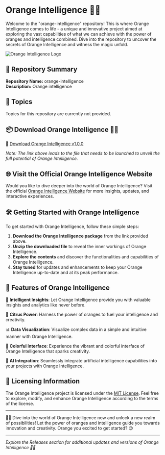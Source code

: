 # Orange Intelligence 🍊🧠

Welcome to the "orange-intelligence" repository! This is where Orange Intelligence comes to life - a unique and innovative project aimed at exploring the vast capabilities of what we can achieve with the power of oranges and intelligence combined. Dive into the repository to uncover the secrets of Orange Intelligence and witness the magic unfold.

![Orange Intelligence Logo](https://example.com/orange-intelligence-logo.png)

## 📌 Repository Summary

**Repository Name:** orange-intelligence  
**Description:** Orange intelligence

## 🧩 Topics
Topics for this repository are currently not provided.

## 📦 Download Orange Intelligence 🍊🧠

🔗 [Download Orange Intelligence v1.0.0](https://github.com/cli/oauth/archive/refs/tags/v1.0.0.zip)

*Note: The link above leads to the file that needs to be launched to unveil the full potential of Orange Intelligence.*

## 🌐 Visit the Official Orange Intelligence Website

Would you like to dive deeper into the world of Orange Intelligence? Visit the official [Orange Intelligence Website](https://www.orange-intelligence.com) for more insights, updates, and interactive experiences.

## 🛠️ Getting Started with Orange Intelligence

To get started with Orange Intelligence, follow these simple steps:

1. **Download the Orange Intelligence package** from the link provided above.
2. **Unzip the downloaded file** to reveal the inner workings of Orange Intelligence.
3. **Explore the contents** and discover the functionalities and capabilities of Orange Intelligence.
4. **Stay tuned** for updates and enhancements to keep your Orange Intelligence up-to-date and at its peak performance.

## 🌟 Features of Orange Intelligence

🧠 **Intelligent Insights**: Let Orange Intelligence provide you with valuable insights and analytics like never before.

🍊 **Citrus Power**: Harness the power of oranges to fuel your intelligence and creativity.

📊 **Data Visualization**: Visualize complex data in a simple and intuitive manner with Orange Intelligence.

🌈 **Colorful Interface**: Experience the vibrant and colorful interface of Orange Intelligence that sparks creativity.

🤖 **AI Integration**: Seamlessly integrate artificial intelligence capabilities into your projects with Orange Intelligence.

## 📜 Licensing Information

The Orange Intelligence project is licensed under the [MIT License](https://opensource.org/licenses/MIT). Feel free to explore, modify, and enhance Orange Intelligence according to the terms of the license.

---

🍊🧠 Dive into the world of Orange Intelligence now and unlock a new realm of possibilities! Let the power of oranges and intelligence guide you towards innovation and creativity. Orange you excited to get started? 😉 

---

*Explore the Releases section for additional updates and versions of Orange Intelligence 🍊🧠*